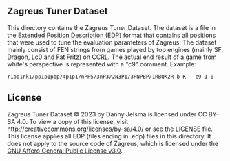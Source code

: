 ## Zagreus Tuner Dataset
This directory contains the Zagreus Tuner Dataset. The dataset is a file in the [Extended Position Description (EDP)](https://www.chessprogramming.org/Extended_Position_Description) format that contains all positions that were used to tune the evaluation parameters of Zagreus. The dataset mainly consist of FEN strings from games played by top engines (mainly SF, Dragon, Lc0 and Fat Fritz) on [CCRL](https://ccrl.chessdom.com).
The actual end result of a game from white's perspective is represented with a "c9" comment. Example:
```  
r1bq1rk1/pp1p1pbp/4p1p1/nPP5/3nP3/2N3P1/3PNPBP/1RBQK2R b K - c9 1-0
```

## License
Zagreus Tuner Dataset © 2023 by Danny Jelsma is licensed under CC BY-SA 4.0. To view a copy of this license, visit http://creativecommons.org/licenses/by-sa/4.0/ or see the [LICENSE](https://github.com/Dannyj1/Zagreus/blob/master/tuner-data/LICENSE) file. This license applies all EDP (files ending in .edp) files in this directory. It does not apply to the source code of Zagreus, which is licensed under the [GNU Affero General Public License v3.0](https://github.com/Dannyj1/Zagreus/blob/master/LICENSE).